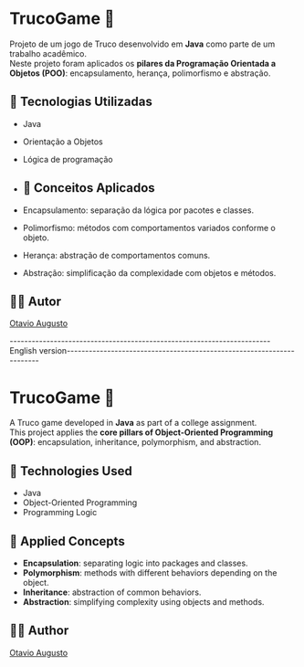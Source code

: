 # TrucoGame 🎴

Projeto de um jogo de Truco desenvolvido em **Java** como parte de um trabalho acadêmico.  
Neste projeto foram aplicados os **pilares da Programação Orientada a Objetos (POO)**: encapsulamento, herança, polimorfismo e abstração.

## 🚀 Tecnologias Utilizadas

- Java
- Orientação a Objetos
- Lógica de programação

- ## 🧠 Conceitos Aplicados

- Encapsulamento: separação da lógica por pacotes e classes.
- Polimorfismo: métodos com comportamentos variados conforme o objeto.
- Herança: abstração de comportamentos comuns.
- Abstração: simplificação da complexidade com objetos e métodos.

## 🧑‍💻 Autor

[Otavio Augusto](https://www.linkedin.com/in/dev-otavio-augusto)
                                                                                                                                                            
-----------------------------------------------------------------------English version----------------------------------------------------------------------
# TrucoGame 🎴

A Truco game developed in **Java** as part of a college assignment.  
This project applies the **core pillars of Object-Oriented Programming (OOP)**: encapsulation, inheritance, polymorphism, and abstraction.

## 🚀 Technologies Used

- Java  
- Object-Oriented Programming  
- Programming Logic  

## 🧠 Applied Concepts

- **Encapsulation**: separating logic into packages and classes.  
- **Polymorphism**: methods with different behaviors depending on the object.  
- **Inheritance**: abstraction of common behaviors.  
- **Abstraction**: simplifying complexity using objects and methods.  

## 🧑‍💻 Author

[Otavio Augusto](https://www.linkedin.com/in/dev-otavio-augusto)

